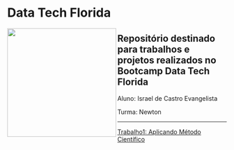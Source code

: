 # Data Tech Florida

<picture> <img align="left" src="https://import.cdn.thinkific.com/866038%2Fcustom_site_themes%2Fid%2FUa1iIXgwTCCiopVgZtCO_datatechflorida.png?width=384&dpr=2" width = 250px></picture>

## Repositório destinado para trabalhos e projetos realizados no Bootcamp Data Tech Florida

Aluno: Israel de Castro Evangelista

Turma: Newton

____________________________________________________________________________________________________________

[Trabalho1: Aplicando Método Científico]()
